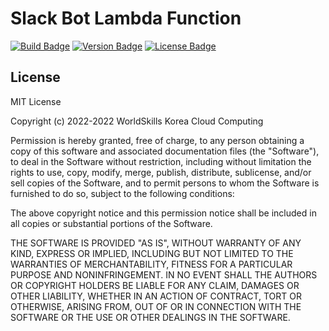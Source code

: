 # Slack Bot Lambda Function

[![Build Badge](https://img.shields.io/github/workflow/status/wsskorea-ict/slack-bot-lambda/CI)](https://github.com/wsskorea-ict/slack-bot-lambda/actions/workflows/main.yml)
[![Version Badge](https://img.shields.io/github/v/release/wsskorea-ict/slack-bot-lambda?include_prereleases)](https://github.com/wsskorea-ict/slack-bot-lambda/releases)
[![License Badge](https://img.shields.io/github/license/wsskorea-ict/slack-bot-lambda)](https://github.com/wsskorea-ict/slack-bot-lambda/blob/main/LICENSE)

## License

MIT License

Copyright (c) 2022-2022 WorldSkills Korea Cloud Computing

Permission is hereby granted, free of charge, to any person obtaining a copy
of this software and associated documentation files (the "Software"), to deal
in the Software without restriction, including without limitation the rights
to use, copy, modify, merge, publish, distribute, sublicense, and/or sell
copies of the Software, and to permit persons to whom the Software is
furnished to do so, subject to the following conditions:

The above copyright notice and this permission notice shall be included in all
copies or substantial portions of the Software.

THE SOFTWARE IS PROVIDED "AS IS", WITHOUT WARRANTY OF ANY KIND, EXPRESS OR
IMPLIED, INCLUDING BUT NOT LIMITED TO THE WARRANTIES OF MERCHANTABILITY,
FITNESS FOR A PARTICULAR PURPOSE AND NONINFRINGEMENT. IN NO EVENT SHALL THE
AUTHORS OR COPYRIGHT HOLDERS BE LIABLE FOR ANY CLAIM, DAMAGES OR OTHER
LIABILITY, WHETHER IN AN ACTION OF CONTRACT, TORT OR OTHERWISE, ARISING FROM,
OUT OF OR IN CONNECTION WITH THE SOFTWARE OR THE USE OR OTHER DEALINGS IN THE
SOFTWARE.